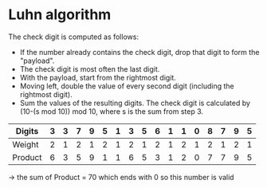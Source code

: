 
# Luhn algorithm


The check digit is computed as follows:

- If the number already contains the check digit, drop that digit to form the "payload".
- The check digit is most often the last digit.
- With the payload, start from the rightmost digit.
- Moving left, double the value of every second digit (including the rightmost digit).
- Sum the values of the resulting digits.
The check digit is calculated by (10-(s  mod 10)) mod 10, where s is the sum from step 3.

| Digits  | 3 | 3 | 7 | 9 | 5 | 1 | 3 | 5 | 6 | 1 | 1 | 0 | 8 | 7 | 9 | 5 |
|---------|---|---|---|---|---|---|---|---|---|---|---|---|---|---|---|---|
| Weight  | 2 | 1 | 2 | 1 | 2 | 1 | 2 | 1 | 2 | 1 | 2 | 1 | 2 | 1 | 2 | 1 |
| Product | 6 | 3 | 5 | 9 | 1 | 1 | 6 | 5 | 3 | 1 | 2 | 0 | 7 | 7 | 9 | 5 |

-> the sum of Product = 70 which ends with 0 so this number is valid
